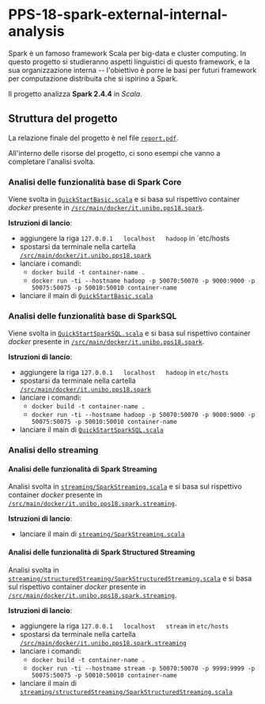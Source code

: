 # PPS-18-spark-external-internal-analysis
Spark è un famoso framework Scala per big-data e cluster computing. In questo progetto si studieranno aspetti linguistici di questo framework, e la sua organizzazione interna -- l'obiettivo è porre le basi per futuri framework per computazione distribuita che si ispirino a Spark.

Il progetto analizza __Spark 2.4.4__ in *Scala*.

## Struttura del progetto
La relazione finale del progetto è nel file [`report.pdf`](report.pdf).

All'interno delle risorse del progetto, ci sono esempi che vanno a completare
l'analisi svolta.

### Analisi delle funzionalità base di __Spark Core__
Viene svolta in [`QuickStartBasic.scala`](/src/main/scala/it/unibo/pps18/spark/QuickStartBasic.scala)
e si basa sul rispettivo container _docker_ presente in
[`/src/main/docker/it.unibo.pps18.spark`](/src/main/docker/it.unibo.pps18.spark).

__Istruzioni di lancio__:
- aggiungere la riga `127.0.0.1   localhost   hadoop` in `etc/hosts
- spostarsi da terminale nella cartella [`/src/main/docker/it.unibo.pps18.spark`](/src/main/docker/it.unibo.pps18.spark)
- lanciare i comandi:
    - `docker build -t container-name .`
    - `docker run -ti --hostname hadoop -p 50070:50070 -p 9000:9000 -p 50075:50075 -p 50010:50010 container-name`
- lanciare il main di [`QuickStartBasic.scala`](/src/main/scala/it/unibo/pps18/spark/QuickStartBasic.scala)


### Analisi delle funzionalità base di __SparkSQL__
Viene svolta in [`QuickStartSparkSQL.scala`](/src/main/scala/it/unibo/pps18/spark/QuickStartSparkSQL.scala) 
e si basa sul rispettivo container _docker_ presente in
[`/src/main/docker/it.unibo.pps18.spark`](/src/main/docker/it.unibo.pps18.spark).

__Istruzioni di lancio__:
- aggiungere la riga `127.0.0.1   localhost   hadoop` in `etc/hosts`
- spostarsi da terminale nella cartella [`/src/main/docker/it.unibo.pps18.spark`](/src/main/docker/it.unibo.pps18.spark)
- lanciare i comandi:
    - `docker build -t container-name .`
    - `docker run -ti --hostname hadoop -p 50070:50070 -p 9000:9000 -p 50075:50075 -p 50010:50010 container-name`
- lanciare il main di [`QuickStartSparkSQL.scala`](/src/main/scala/it/unibo/pps18/spark/QuickStartSparkSQL.scala) 

### Analisi dello streaming

#### Analisi delle funzionalità di __Spark Streaming__
Analisi svolta in [`streaming/SparkStreaming.scala`](/src/main/scala/it/unibo/pps18/spark/streaming/SparkStreaming.scala)
e si basa sul rispettivo container _docker_ presente in
[`/src/main/docker/it.unibo.pps18.spark.streaming`](/src/main/docker/it.unibo.pps18.spark.streaming).

__Istruzioni di lancio__:
<!-- - aggiungere la riga `127.0.0.1   localhost   stream` in `etc/hosts` -->
<!-- - spostarsi da terminale nella cartella [`/src/main/docker/it.unibo.pps18.spark.streaming`](/src/main/docker/it.unibo.pps18.spark.streaming) -->
<!-- - lanciare i comandi: - `docker build -t container-name .`- `docker run -ti --hostname stream -p 50070:50070 -p 9999:9999 -p 50075:50075 -p 50010:50010 container-name` -->
- lanciare il main di [`streaming/SparkStreaming.scala`](/src/main/scala/it/unibo/pps18/spark/streaming/SparkStreaming.scala)

#### Analisi delle funzionalità di __Spark Structured Streaming__
Analisi svolta in [`streaming/structuredStreaming/SparkStructuredStreaming.scala`](/src/main/scala/it/unibo/pps18/spark/streaming/structuredStreaming/SparkStructuredStreaming.scala)
e si basa sul rispettivo container _docker_ presente in
[`/src/main/docker/it.unibo.pps18.spark.streaming`](/src/main/docker/it.unibo.pps18.spark.streaming).

__Istruzioni di lancio__:
- aggiungere la riga `127.0.0.1   localhost   stream` in `etc/hosts`
- spostarsi da terminale nella cartella [`/src/main/docker/it.unibo.pps18.spark.streaming`](/src/main/docker/it.unibo.pps18.spark.streaming)
- lanciare i comandi:
    - `docker build -t container-name .`
    - `docker run -ti --hostname stream -p 50070:50070 -p 9999:9999 -p 50075:50075 -p 50010:50010 container-name`
- lanciare il main di [`streaming/structuredStreaming/SparkStructuredStreaming.scala`](/src/main/scala/it/unibo/pps18/spark/streaming/structuredStreaming/SparkStructuredStreaming.scala)